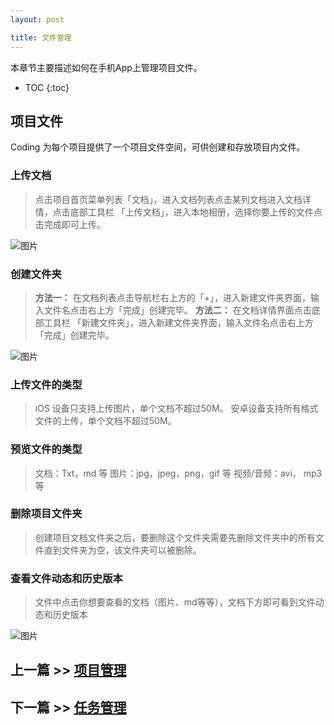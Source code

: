 ```yaml
---
layout: post

title: 文件管理
---
```


本章节主要描述如何在手机App上管理项目文件。

* TOC
{:toc}


## 项目文件

Coding 为每个项目提供了一个项目文件空间，可供创建和存放项目内文件。

### 上传文档

>点击项目首页菜单列表「文档」，进入文档列表点击某列文档进入文档详情，点击底部工具栏 「上传文档」，进入本地相册，选择你要上传的文件点击完成即可上传。

 ![图片](https://dn-coding-net-production-pp.qbox.me/a3ed5e54-b33b-4c4f-80ff-0b68c05e64b9.png) 

### 创建文件夹

>**方法一：** 在文档列表点击导航栏右上方的「+」，进入新建文件夹界面，输入文件名点击右上方「完成」创建完毕。
>**方法二：** 在文档详情界面点击底部工具栏 「新建文件夹」，进入新建文件夹界面，输入文件名点击右上方「完成」创建完毕。

 ![图片](https://dn-coding-net-production-pp.qbox.me/7527e2b3-7ad8-48e4-8c43-42771f930dea.png) 

### 上传文件的类型

> iOS 设备只支持上传图片，单个文档不超过50M。 
> 安卓设备支持所有格式文件的上传，单个文档不超过50M。  

### 预览文件的类型

>文档：Txt，md 等
>图片：jpg，jpeg，png，gif 等
>视频/音频：avi， mp3等

### 删除项目文件夹

>创建项目文档文件夹之后，要删除这个文件夹需要先删除文件夹中的所有文件直到文件夹为空，该文件夹可以被删除。

### 查看文件动态和历史版本

> 文件中点击你想要查看的文档（图片、md等等），文档下方即可看到文件动态和历史版本

  ![图片](https://dn-coding-net-production-pp.qbox.me/0e95b877-c1c5-409c-badf-85abd29c6538.png) 

## 上一篇 >> [项目管理](/help/doc/mobile/project.html)

## 下一篇 >> [任务管理](/help/doc/mobile/task.html)